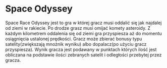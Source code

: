 # Space Odyssey

Space Race Odyssey jest to gra w której gracz musi oddalić się jak najdalej od ziemi w rakiecie. Po drodze grasz musi omijać komety asteroidy. Z każdym kilometrem oddalenia się od ziemi gra przyspiesza aż do momentu osiągnięcia ustalonej prędkości. Gracz może zbierać bonusy typu satelity(zwiększają mnożnik wyniku) albo dopalacz(po użyciu gracz przyspiesza).
Wynik gracza jest podawany w punktach których ilość jest obliczana na podstawie ilości zebranych satelit i odległości przebytej przez gracza.
